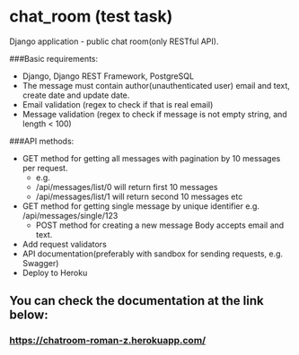 # chat_room (test task)
Django application - public chat room(only RESTful API).

###Basic requirements:
- Django, Django REST Framework, PostgreSQL
- The message must contain author(unauthenticated user) email and text, create date and update date.
- Email validation (regex to check if that is real email)
- Message validation (regex to check if message is not empty string, and length < 100)

###API methods:
- GET method for getting all messages with pagination by 10 messages per request.
  - e.g.
  - /api/messages/list/0 will return first 10 messages
  - /api/messages/list/1 will return second 10 messages
  etc
- GET method for getting single message by unique identifier
e.g.
/api/messages/single/123
  - POST method for creating a new message
  Body accepts email and text.
- Add request validators
- API documentation(preferably with sandbox for sending requests, e.g. Swagger)
- Deploy to Heroku


## You can check the documentation at the link below:
### https://chatroom-roman-z.herokuapp.com/